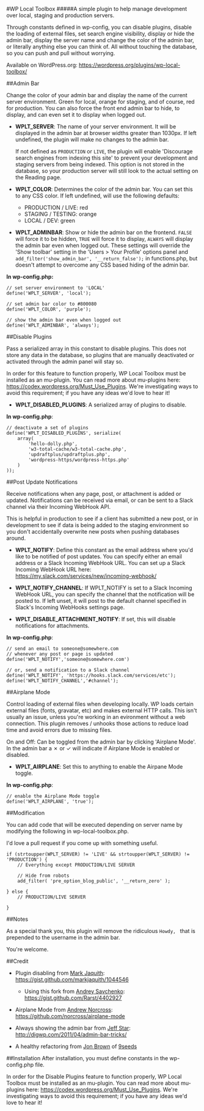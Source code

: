 #WP Local Toolbox
#####A simple plugin to help manage development over local, staging and production servers.

Through constants defined in wp-config, you can disable plugins, disable the  loading of external files, set search engine visibility, display or hide the admin bar, display the server name and change the color of the admin bar, or literally anything else you can think of. All without touching the database, so you can push and pull without worrying.

Available on WordPress.org: https://wordpress.org/plugins/wp-local-toolbox/

##Admin Bar

Change the color of your admin bar and display the name of the current server environment. Green for local, orange for staging, and of course, red for production. You can also force the front end admin bar to hide, to display, and can even set it to display when logged out.

* **WPLT_SERVER**: The name of your server environment. It will be displayed in the admin bar at browser widths greater than 1030px. If left undefined, the plugin will make no changes to the admin bar. 

	If not defined as `PRODUCTION` or `LIVE`, the plugin will enable 'Discourage search engines from indexing this site' to prevent your development and staging servers from being indexed. This option is not stored in the database, so your production server will still look to the actual setting on the Reading page.

* **WPLT_COLOR**: Determines the color of the admin bar. You can set this to any CSS color. If left undefined, will use the following defaults: 
	
	* PRODUCTION / LIVE: red
	* STAGING / TESTING: orange
	* LOCAL / DEV: green

* **WPLT_ADMINBAR**: Show or hide the admin bar on the frontend. `FALSE` will force it to be hidden, `TRUE` will force it to display, `ALWAYS` will display the admin bar even when logged out. These settings will override the 'Show toolbar' setting in the 'Users > Your Profile' options panel and `add_filter('show_admin_bar', '__return_false');` in functions.php, but doesn't attempt to overcome any CSS based hiding of the admin bar.

**In wp-config.php:**

```
// set server environment to 'LOCAL'
define('WPLT_SERVER', 'local');

// set admin bar color to #800080
define('WPLT_COLOR', 'purple');

// show the admin bar even when logged out
define('WPLT_ADMINBAR', 'always');
```

##Disable Plugins

Pass a serialized array in this constant to disable plugins. This does not store any data in the database, so plugins that are manually deactivated or activated through the admin panel will stay so.

In order for this feature to function properly, WP Local Toolbox must be installed as an mu-plugin. You can read more about mu-plugins here: https://codex.wordpress.org/Must_Use_Plugins. We're investigating ways to avoid this requirement; if you have any ideas we'd love to hear it!

* **WPLT_DISABLED_PLUGINS**: A serialized array of plugins to disable.

**In wp-config.php**:

```
// deactivate a set of plugins
define('WPLT_DISABLED_PLUGINS', serialize(
	array(
		'hello-dolly.php',
		'w3-total-cache/w3-total-cache.php',
		'updraftplus/updraftplus.php',
		'wordpress-https/wordpress-https.php'
	)
));
```

##Post Update Notifications

Receive notifications when any page, post, or attachment is added or updated. Notifications can be received via email, or can be sent to a Slack channel via their Incoming WebHook API.

This is helpful in production to see if a client has submitted a new post, or in development to see if data is being added to the staging environment so you don't accidentally overwrite new posts when pushing databases around.

* **WPLT_NOTIFY**: Define this constant as the email address where you'd like to be notified of post updates. You can specify either an email address or a Slack Incoming WebHook URL. You can set up a Slack Incoming WebHook URL here: https://my.slack.com/services/new/incoming-webhook/

* **WPLT_NOTIFY_CHANNEL**: If WPLT_NOTIFY is set to a Slack Incoming WebHook URL, you can specify the channel that the notification will be posted to. If left unset, it will post to the default channel specified in Slack's Incoming WebHooks settings page.

* **WPLT_DISABLE_ATTACHMENT_NOTIFY**: If set, this will disable notifications for attachments.

**In wp-config.php**:

```
// send an email to someone@somewhere.com 
// whenever any post or page is updated
define('WPLT_NOTIFY','someone@somewhere.com')

// or, send a notification to a Slack channel
define('WPLT_NOTIFY', 'https://hooks.slack.com/services/etc');
define('WPLT_NOTIFY_CHANNEL','#channel');
```

##Airplane Mode

Control loading of external files when developing locally. WP loads certain external files (fonts, gravatar, etc) and makes external HTTP calls. This isn't usually an issue, unless you're working in an evironment without a web connection. This plugin removes / unhooks those actions to reduce load time and avoid errors due to missing files.

On and Off: Can be toggled from the admin bar by clicking 'Airplane Mode'. In the admin bar a ✗ or ✓ will indicate if Airplane Mode is enabled or disabled. 

* **WPLT_AIRPLANE**: Set this to anything to enable the Airpane Mode toggle.

**In wp-config.php**:

```
// enable the Airplane Mode toggle
define('WPLT_AIRPLANE', 'true');
```

##Modification

You can add code that will be executed depending on server name by modifying the following in wp-local-toolbox.php.

I'd love a pull request if you come up with something useful.

```
if (strtoupper(WPLT_SERVER) != 'LIVE' && strtoupper(WPLT_SERVER) != 'PRODUCTION') {
	// Everything except PRODUCTION/LIVE SERVER

	// Hide from robots
	add_filter( 'pre_option_blog_public', '__return_zero' );

} else {
	// PRODUCTION/LIVE SERVER

}
```

##Notes

As a special thank you, this plugin will remove the ridiculous `Howdy, ` that is prepended to the username in the admin bar.

You're welcome.

##Credit

* Plugin disabling from [Mark Jaquith](https://twitter.com/markjaquith): https://gist.github.com/markjaquith/1044546

	* Using this fork from [Andrey Savchenko](https://twitter.com/rarst): https://gist.github.com/Rarst/4402927

* Airplane Mode from [Andrew Norcross](https://twitter.com/norcross): https://github.com/norcross/airplane-mode

* Always showing the admin bar from [Jeff Star](https://twitter.com/perishable): http://digwp.com/2011/04/admin-bar-tricks/

* A healthy refactoring from [Jon Brown](https://twitter.com/jb510) of [9seeds](http://9seeds.com/)

##Installation
After installation, you must define constants in the wp-config.php file.

In order for the Disable Plugins feature to function properly, WP Local Toolbox must be installed as an mu-plugin. You can read more about mu-plugins here: https://codex.wordpress.org/Must_Use_Plugins. We're investigating ways to avoid this requirement; if you have any ideas we'd love to hear it!
